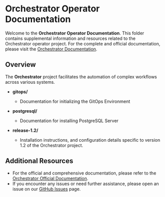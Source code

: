 # Orchestrator Operator Documentation

Welcome to the **Orchestrator Operator Documentation**. This folder contains supplemental information and resources related to the Orchestrator operator project. For the complete and official documentation, please visit the [Orchestrator Documentation](https://www.parodos.dev/).

## Overview

The **Orchestrator** project facilitates the automation of complex workflows across various systems.

- **gitops/**
  - Documentation for initializing the GitOps Environment

- **postgresql/**
  - Documentation for installing PostgreSQL Server

- **release-1.2/**
  - Installation instructions, and configuration details specific to version 1.2 of the Orchestrator project.

## Additional Resources

- For the official and comprehensive documentation, please refer to the [Orchestrator Official Documentation](https://www.parodos.dev/).
- If you encounter any issues or need further assistance, please open an issue on our [GitHub Issues](https://github.com/parodos-dev/orchestrator-helm-operator/issues) page.
